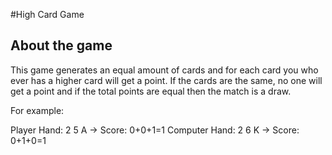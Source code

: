 #High Card Game

## About the game

This game generates an equal amount of cards and for each card you who ever has a higher card will get a point. If the cards are the same, no one will get a point and if the total points are equal then the match is a draw.

For example:

Player Hand: 2 5 A -> Score: 0+0+1=1
Computer Hand: 2 6 K -> Score: 0+1+0=1


